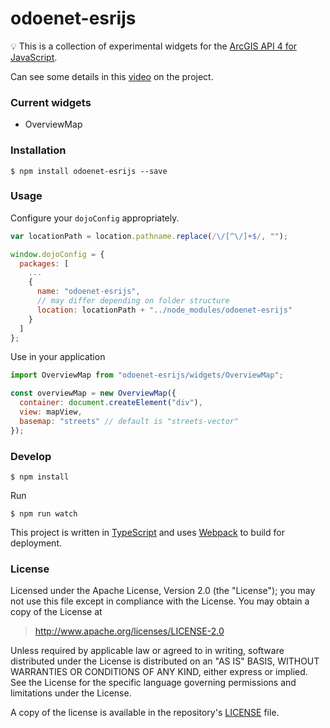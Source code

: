 odoenet-esrijs
==============

:bulb: This is a collection of experimental widgets for the [ArcGIS API 4 for JavaScript](https://developers.arcgis.com/javascript/).

Can see some details in this [video](https://www.youtube.com/watch?v=69ijDR1H_WA) on the project.

### Current widgets

* OverviewMap

### Installation

```
$ npm install odoenet-esrijs --save
```

### Usage

Configure your `dojoConfig` appropriately.

```JavaScript
var locationPath = location.pathname.replace(/\/[^\/]+$/, "");

window.dojoConfig = {
  packages: [
    ...
    {
      name: "odoenet-esrijs",
      // may differ depending on folder structure
      location: locationPath + "../node_modules/odoenet-esrijs"
    }
  ]
};
```

Use in your application

```JavaScript
import OverviewMap from "odoenet-esrijs/widgets/OverviewMap";

const overviewMap = new OverviewMap({
  container: document.createElement("div"),
  view: mapView,
  basemap: "streets" // default is "streets-vector"
});
```

### Develop

```
$ npm install
```

Run 

```
$ npm run watch
```

This project is written in [TypeScript](http://www.typescriptlang.org/) and uses [Webpack](https://webpack.js.org/) to build for deployment.

### License

Licensed under the Apache License, Version 2.0 (the "License");
you may not use this file except in compliance with the License.
You may obtain a copy of the License at

> http://www.apache.org/licenses/LICENSE-2.0

Unless required by applicable law or agreed to in writing, software
distributed under the License is distributed on an "AS IS" BASIS,
WITHOUT WARRANTIES OR CONDITIONS OF ANY KIND, either express or implied.
See the License for the specific language governing permissions and
limitations under the License.

A copy of the license is available in the repository's [LICENSE](./LICENSE) file.
